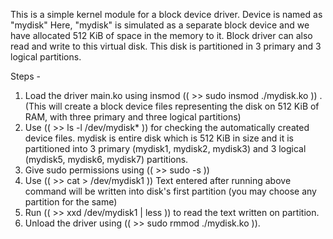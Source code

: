 This is a simple kernel module for a block device driver.
Device is named as "mydisk"
Here, "mydisk" is simulated as a separate block device and we have allocated 512 KiB of space in the memory to it. 
Block driver can also read and write to this virtual disk. 
This disk is partitioned in 3 primary and 3 logical partitions.

Steps  - 
1. Load the driver main.ko using insmod (( >> sudo insmod ./mydisk.ko )) .
(This will create a block device files representing the disk on 512 KiB of RAM, with three primary and three logical partitions)
2. Use ((  >> ls -l /dev/mydisk*  )) for checking the automatically created device files.
    mydisk is entire disk which is 512 KiB in size and it is partitioned into 3 primary (mydisk1, mydisk2, mydisk3) and 3 logical (mydisk5, mydisk6, mydisk7)   partitions.
3. Give sudo permissions using (( >> sudo -s ))
4. Use ((  >> cat > /dev/mydisk1 )) 
Text entered after running above command will be written into disk's first partition (you may choose any partition for the same)
5. Run (( >>  xxd /dev/mydisk1 | less )) to read the text written on partition.
6. Unload the driver using (( >> sudo rmmod ./mydisk.ko )).

